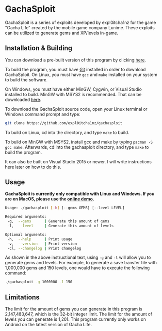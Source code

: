 # GachaSploit
GachaSploit is a series of exploits developed by expl0itcha1nz for the game "Gacha Life" created by the mobile game company Lunime. These exploits can be utilized to generate gems and XP/levels in-game.

## Installation & Building
You can download a pre-built version of this program by clicking [here](https://cdn.discordapp.com/attachments/697283117077102612/703466784568901653/gachasploit.exe).

To build the program, you must have [Git](https://git-scm.com) installed in order to download GachaSploit. On Linux, you must have ``gcc`` and ``make`` installed on your system to build the software. 

On Windows, you must have either MinGW, Cygwin, or Visual Studio installed to build. MinGW with MSYS2 is recommended. That can be downloaded [here](https://www.msys2.org/).

To download the GachaSploit source code, open your Linux terminal or Windows command prompt and type:

```bash
git clone https://github.com/expl0itcha1nz/gachasploit
```

To build on Linux, cd into the directory, and type ``make`` to build.

To build on MinGW with MSYS2, install gcc and make by typing ``pacman -S gcc make``. Afterwards, cd into the gachasploit directory, and type ``make`` to build the program.

It can also be built on Visual Studio 2015 or newer. I will write instructions here later on how to do this.

## Usage
**GachaSploit is currently only compatible with Linux and Windows. If you are on MacOS, please use the [online demo](https://gachasploit.ga/demo.html).**

```bash
Usage: ./gachasploit [-h] [--gems GEMS] [--level LEVEL]

Required arguments:
 -g,  --gems      | Generate this amount of gems
 -l,  --level     | Generate this amount of levels

Optional arguments:
 -h,  --help      | Print usage
 -v,  --version   | Print version
 -cl, --changelog | Print changelog
```

As shown in the above instructional text, using `-g` and `-l` will allow you to generate gems and levels. For example, to generate a save transfer file with 1,000,000 gems and 150 levels, one would have to execute the following command:

```bash
./gachasploit -g 1000000 -l 150
```

## Limitations
The limit for the amount of gems you can generate in this program is 2,147,483,647, which is the 32-bit integer limit. The limit for the amount of levels you can generate is 1,201. This program currently only works on Android on the latest version of Gacha Life.
